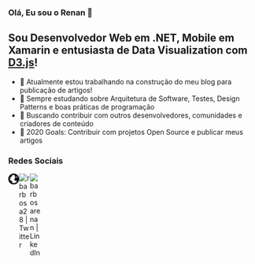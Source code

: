 ### Olá, Eu sou o Renan 👋

## Sou Desenvolvedor Web em .NET, Mobile em Xamarin e entusiasta de Data Visualization com [D3.js][d3js]!

- 🔭 Atualmente estou trabalhando na construção do meu blog para publicação de artigos!
- 🌱 Sempre estudando sobre Arquitetura de Software, Testes, Design Patterns e boas práticas de programação
- 👯 Buscando contribuir com outros desenvolvedores, comunidades e criadores de conteúdo
- 🥅 2020 Goals: Contribuir com projetos Open Source e publicar meus artigos

### Redes Sociais

[<img align="left" alt="github.com/barbosa-renan" width="22px" src="https://raw.githubusercontent.com/iconic/open-iconic/master/svg/globe.svg" />][github]
[<img align="left" alt="rbarbosa28 | Twitter" width="22px" src="https://cdn.jsdelivr.net/npm/simple-icons@v3/icons/twitter.svg" />][twitter]
[<img align="left" alt="barbosarenan | LinkedIn" width="22px" src="https://cdn.jsdelivr.net/npm/simple-icons@v3/icons/linkedin.svg" />][linkedin]

[d3js]: https://d3js.org/
[github]: https://github.com/barbosa-renan
[twitter]: https://twitter.com/rbarbosa28
[linkedin]: https://www.linkedin.com/in/barbosarenan/
